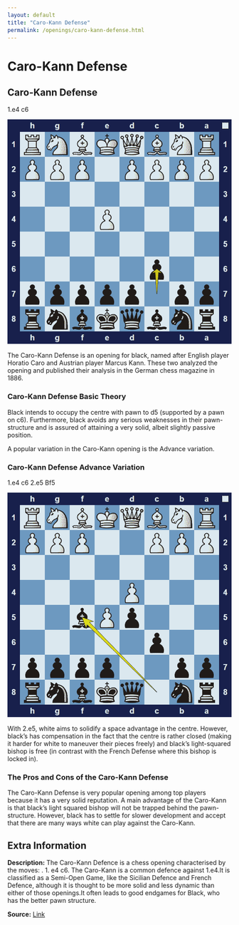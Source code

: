 ```yaml
---
layout: default
title: "Caro-Kann Defense"
permalink: /openings/caro-kann-defense.html
---
```



# Caro-Kann Defense



## Caro-Kann Defense

1.e4 c6

![Caro-Kann Defence](../images/caro-kann-defense-1.png)

The Caro-Kann Defense is an opening for black, named after English player Horatio Caro and Austrian player Marcus Kann. These two analyzed the opening and published their analysis in the German chess magazine in 1886.

### Caro-Kann Defense Basic Theory

Black intends to occupy the centre with pawn to d5 (supported by a pawn on c6). Furthermore, black avoids any serious weaknesses in their pawn-structure and is assured of attaining a very solid, albeit slightly passive position.

A popular variation in the Caro-Kann opening is the Advance variation.

### Caro-Kann Defense Advance Variation

1.e4 c6 2.e5 Bf5

![Caro-Kann Defence Advance Variation](../images/caro-kann-defense-2.png)

With 2.e5, white aims to solidify a space advantage in the centre. However, black’s has compensation in the fact that the centre is rather closed (making it harder for white to maneuver their pieces freely) and black’s light-squared bishop is free (in contrast with the French Defense where this bishop is locked in).

### The Pros and Cons of the Caro-Kann Defense

The Caro-Kann Defense is very popular opening among top players because it has a very solid reputation. A main advantage of the Caro-Kann is that black’s light squared bishop will not be trapped behind the pawn-structure. However, black has to settle for slower development and accept that there are many ways white can play against the Caro-Kann.



## Extra Information
**Description:** The Caro-Kann Defence is a chess opening characterised by the moves: . 1. e4 c6. The Caro-Kann is a common defence against 1.e4.It is classified as a Semi-Open Game, like the Sicilian Defence and French Defence, although it is thought to be more solid and less dynamic than either of those openings.It often leads to good endgames for Black, who has the better pawn structure.

**Source:** [Link](https://en.wikipedia.org/wiki/Caro–Kann_Defence)
